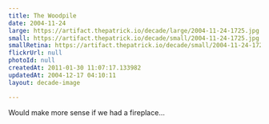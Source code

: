 ```yaml
---
title: The Woodpile
date: 2004-11-24
large: https://artifact.thepatrick.io/decade/large/2004-11-24-1725.jpg
small: https://artifact.thepatrick.io/decade/small/2004-11-24-1725.jpg
smallRetina: https://artifact.thepatrick.io/decade/small/2004-11-24-1725@2x.jpg
flickrUrl: null
photoId: null
createdAt: 2011-01-30 11:07:17.133982
updatedAt: 2004-12-17 04:10:11
layout: decade-image

---
```

Would make more sense if we had a fireplace...
